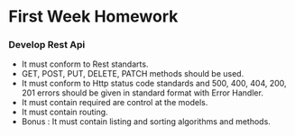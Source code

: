 # First Week Homework

### Develop Rest Api

* It must conform to Rest standarts.
* GET, POST, PUT, DELETE, PATCH methods should be used.
* It must conform to Http status code standards and 500, 400, 404, 200, 201 errors should be given in standard format with Error Handler.
* It must contain required are control at the models.
* It must contain routing.
* Bonus : It must contain listing and sorting algorithms and methods.
